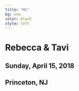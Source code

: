 ```yaml
---
title: "Hi"
bg: one
color: black
style: left
---
```


# Rebecca & Tavi

## Sunday, April 15, 2018
## Princeton, NJ
